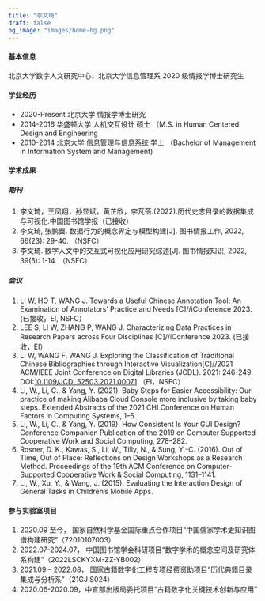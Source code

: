 ```yaml
---
title: "李文琦"
draft: false
bg_image: "images/home-bg.png"
---
```


#### 基本信息

北京大学数字人文研究中心、北京大学信息管理系 2020 级情报学博士研究生

#### 学业经历

- 2020-Present 北京大学 情报学博士研究
- 2014-2016 华盛顿大学 人机交互设计 硕士 （M.S. in Human Centered Design and Engineering
- 2010-2014 北京大学 信息管理与信息系统 学士 （Bachelor of Management in Information System and Management)

#### 学术成果

##### 期刊

1. 李文琦，王凤翔，孙显斌，黄芷欣，李芃蓓.(2022).历代史志目录的数据集成与可视化.中国图书馆学报（已接收）
2. 李文琦, 张鹏翼. 数据行为的概念界定与模型构建[J]. 图书情报工作, 2022, 66(23): 29-40. （NSFC）
3. 李文琦. 数字人文中的交互式可视化应用研究综述[J]. 图书情报知识, 2022, 39(5): 1-14. （NSFC）

##### 会议

1. LI W, HO T, WANG J. Towards a Useful Chinese Annotation Tool: An Examination of Annotators’ Practice and Needs [C]//iConference 2023. (已接收，EI, NSFC）
2. LEE S, LI W, ZHANG P, WANG J. Characterizing Data Practices in Research Papers across Four Disciplines [C]//iConference 2023. (已接收，EI）
3. LI W, WANG F, WANG J. Exploring the Classification of Traditional Chinese Bibliographies through Interactive Visualization[C]//2021 ACM/IEEE Joint Conference on Digital Libraries (JCDL). 2021: 246-249. DOI:[10.1109/JCDL52503.2021.00071](https://doi.org/10.1109/JCDL52503.2021.00071).（EI，NSFC）
4. Li, W., Li, C., & Yang, Y. (2021). Baby Steps for Easier Accessibility: Our practice of making Alibaba Cloud Console more inclusive by taking baby steps. Extended Abstracts of the 2021 CHI Conference on Human Factors in Computing Systems, 1–5.
5. Li, W., Li, C., & Yang, Y. (2019). How Consistent Is Your GUI Design? Conference Companion Publication of the 2019 on Computer Supported Cooperative Work and Social Computing, 278–282.
6. Rosner, D. K., Kawas, S., Li, W., Tilly, N., & Sung, Y.-C. (2016). Out of Time, Out of Place: Reflections on Design Workshops as a Research Method. Proceedings of the 19th ACM Conference on Computer-Supported Cooperative Work & Social Computing, 1131–1141.
7. Li, W., Xu, Y., & Wang, J. (2015). Evaluating the Interaction Design of General Tasks in Children’s Mobile Apps.

#### 参与实验室项目

1. 2020.09 至今， 国家自然科学基金国际重点合作项目“中国儒家学术史知识图谱构建研究”（72010107003）
2. 2022.07-2024.07， 中国图书馆学会科研项目“数字学术的概念空间及研究体系构建”（2022LSCKYXM-ZZ-YB002）
3. 2021.09 – 2022.08， 国家古籍数字化工程专项经费资助项目“历代典籍目录集成与分析系”（21GJ S024）
4. 2020.06-2020.09，中宣部出版局委托项目“古籍数字化关键技术创新与应用”
